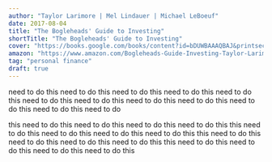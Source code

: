 ```yaml
---
author: "Taylor Larimore | Mel Lindauer | Michael LeBoeuf"
date: 2017-08-04
title: "The Bogleheads' Guide to Investing"
shortTitle: "The Bogleheads' Guide to Investing"
cover: "https://books.google.com/books/content?id=bDUWBAAAQBAJ&printsec=frontcover&img=1&zoom=5&source=gbs_api"
amazon: "https://www.amazon.com/Bogleheads-Guide-Investing-Taylor-Larimore-ebook/dp/B00JUV01RW/"
tag: "personal finance"
draft: true
---
```


need to do this need to do this need to do this need to do this need to do this need to do this need to do this need to do this need to do this need to do this need to do this need to do

  <!--more-->

 this need to do this need to do this need to do this need to do this this need to do this need to do this need to do this need to do this this need to do this need to do this need to do this need to do this this need to do this need to do this need to do this need to do this
